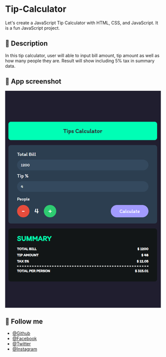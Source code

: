 
# Tip-Calculator

Let's create a JavaScript Tip Calculator with HTML, CSS, and JavaScript. It is a fun JavaScript project.

## 📝 Description

In this tip calculator, user will able to input bill amount, tip amount as well as how many people they are. Result will show including 5% tax in summary data.

## 🥰 App screenshot

![Logo](https://github.com/Muhaiminul-official/Tip_Calculator/blob/9a5456fbc1512f863bc26db76b0da5b9a374577e/screenshot.png)

## 🥰 Follow me

- [@Github](https://github.com/Muhaiminul-official/)
- [@Facebook](https://facebook.com/MU9593/)
- [@Twitter](https://twitter.com/_Muhaiminul/)
- [@Instagram](https://instagram.com/MU.9593/)
